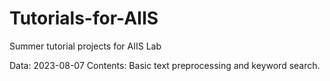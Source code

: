 # Tutorials-for-AIIS
Summer tutorial projects for AIIS Lab

Data: 2023-08-07
Contents:
Basic text preprocessing and keyword search.
